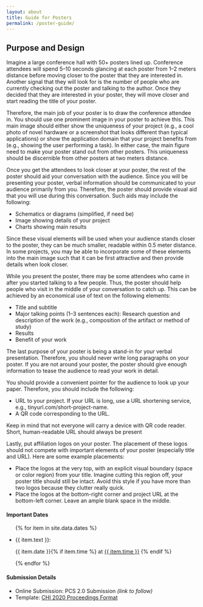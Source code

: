 ```yaml
---
layout: about
title: Guide for Posters
permalink: /poster-guide/
---
```


<div class="abstract">
    <h2>Purpose and Design</h2>
    <div class="abstract-overview">
        <p>
            Imagine a large conference hall with 50+ posters lined up. Conference attendees will spend 5–10 seconds glancing at each poster from 1–2 meters distance before moving closer to the poster that they are interested in. Another signal that they will look for is the number of people who are currently checking out the poster and talking to the author. Once they decided that they are interested in your poster, they will move closer and start reading the title of your poster.
        </p>
        <p>
            Therefore, <span class="about-highlight">the main job of your poster is to draw the conference attendee in</span>. You should use one prominent image in your poster to achieve this. This main image should either show the uniqueness of your project (e.g., a cool photo of novel hardware or a screenshot that looks different than typical applications) or show the application domain that your project benefits from (e.g., showing the user performing a task). In either case, the main figure need to make your poster stand out from other posters. This uniqueness should be discernible from other posters at two meters distance.
        </p>
        <p>
            Once you get the attendees to look closer at your poster, the rest of the poster should <span class="about-highlight">aid your conversation with the audience</span>. Since you will be presenting your poster, verbal information should be communicated to your audience primarily from you. Therefore, the poster should provide visual aid that you will use during this conversation. Such aids may include the following:
        </p>
        <ul>
            <li>Schematics or diagrams (simplified, if need be)</li>
            <li>Image showing details of your project</li>
            <li>Charts showing main results</li>
        </ul>
        <p>
            Since these visual elements will be used when your audience stands closer to the poster, they can be much smaller, readable within 0.5 meter distance. In some projects, you may be able to incorporate some of these elements into the main image such that it can be first attractive and then provide details when look closer.
        </p>
        <p>
            While you present the poster, there may be some attendees who came in after you started talking to a few people. Thus, the poster should <span class="about-highlight">help people who visit in the middle of your conversation to catch up</span>. This can be achieved by <span class="about-highlight">an economical use of text on the following elements</span>:
        </p>
        <ul>
            <li>Title and subtitle</li>
            <li>Major talking points (1–3 sentences each): Research question and description of the work (e.g., composition of the artifact or method of study)</li>
            <li>Results</li>
            <li>Benefit of your work</li>
        </ul>
        <p>
            The <span class="about-highlight">last purpose of your poster is being a stand-in for your verbal presentation</span>. Therefore, you should <span class="about-highlight">never write long paragraphs</span> on your poster. If you are not around your poster, the poster should give enough information to tease the audience to read your work in detail.
        </p>
        <p>
            You should provide a <span class="about-highlight">convenient pointer for the audience to look up your paper</span>. Therefore, you should include the following:
        </p>
        <ul>
            <li>URL to your project. If your URL is long, use a URL shortening service, e.g., tinyurl.com/short-project-name.</li>
            <li>A QR code corresponding to the URL.</li>
        </ul>
        <p>
            Keep in mind that not everyone will carry a device with QR code reader. Short, human-readable URL should always be present
        </p>
        <p>
            Lastly, put affiliation logos on your poster. The placement of these logos should not compete with important elements of your poster (especially title and URL). Here are some example placements:  
        </p>
        <ul>
            <li>Place the logos at the very top, with an explicit visual boundary (space or color region) from your title. Imagine cutting this region off, your poster title should still be intact. Avoid this style if you have more than two logos because they clutter really quick.</li>
            <li>Place the logos at the bottom-right corner and project URL at the bottom-left corner. Leave an ample blank space in the middle.</li>
        </ul>
    </div>
</div>

<div class="news-sidebar">
    <h4>Important Dates</h4>
    <ul class="sidebar-items">
        {% for item in site.data.dates %}
            <li>
                <p class="news-text">{{ item.text }}:</p>
                <p class="news-date">{{ item.date }}{% if item.time %} at <a href="{{ item.timezone }}" target="_blank">{{ item.time }}</a> {% endif %}</p>
            </li>
        {% endfor %}
    </ul>
    <h4>Submission Details</h4>
    <ul class="sidebar-items">
        <li>Online Submission: PCS 2.0 Submission <em>(link to follow)</em></li>
        <li>Template: <a href="https://chi2020.acm.org/authors/chi-proceedings-format/" target="_blank">CHI 2020 Proceedings Format</a></li>
    </ul>
</div>